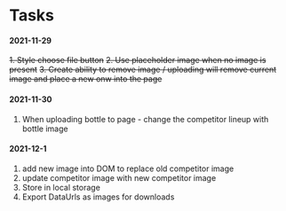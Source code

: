 # Tasks
#### 2021-11-29

~~1. Style choose file button~~
~~2. Use placeholder image when no image is present~~
~~3. Create ability to remove image / uploading will remove current image and place a new onw into the page~~

#### 2021-11-30
1. When uploading bottle to page - change the competitor lineup with bottle image

#### 2021-12-1

1. add new image into DOM to replace old competitor image
2. update competitor image with new competitor image
3. Store in local storage
4. Export DataUrls as images for downloads

